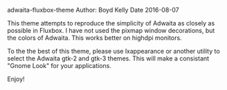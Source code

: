 adwaita-fluxbox-theme
Author:	Boyd Kelly
Date	2016-08-07

This theme attempts to reproduce the simplicity of Adwaita as closely as possible in Fluxbox.  I have not used the pixmap window decorations, but the colors of Adwaita.  This works better on highdpi monitors.

To the the best of this theme, please use lxappearance or another utility to select the Adwaita gtk-2 and gtk-3 themes.  This will make a consistant "Gnome Look" for your applications.

Enjoy!


